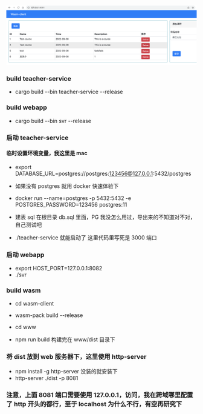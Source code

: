![image](./success.png)

### build teacher-service

- cargo build --bin teacher-service --release

### build webapp

- cargo build --bin svr --release

### 启动 teacher-service

#### 临时设置环境变量，我这里是 mac

- export DATABASE_URL=postgres://postgres:123456@127.0.0.1:5432/postgres

- 如果没有 postgres 就用 docker 快速体验下

- docker run --name=postgres -p 5432:5432 -e POSTGRES_PASSWORD=123456 postgres:11

- 建表 sql 在根目录 db.sql 里面，PG 我没怎么用过，导出来的不知道对不对，自己测试吧

- ./teacher-service 就能启动了 这里代码里写死是 3000 端口

### 启动 webapp

- export HOST_PORT=127.0.0.1:8082
- ./svr

### build wasm

- cd wasm-client
- wasm-pack build --release

- cd www
- npm run build 构建完在 www/dist 目录下

### 将 dist 放到 web 服务器下，这里使用 http-server

- npm install -g http-server 没装的就安装下
- http-server ./dist -p 8081

### 注意，上面 8081 端口需要使用 127.0.0.1，访问，我在跨域哪里配置了 http 开头的都行，至于 localhost 为什么不行，有空再研究下
